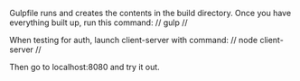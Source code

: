 Gulpfile runs and creates the contents in the build directory.
Once you have everything built up, run this command: // gulp //


When testing for auth, launch client-server with command: // node client-server //

Then go to localhost:8080 and try it out.
